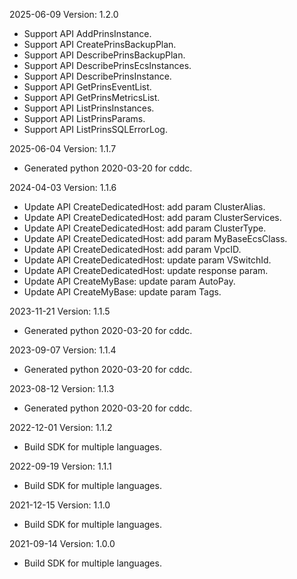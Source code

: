 2025-06-09 Version: 1.2.0
- Support API AddPrinsInstance.
- Support API CreatePrinsBackupPlan.
- Support API DescribePrinsBackupPlan.
- Support API DescribePrinsEcsInstances.
- Support API DescribePrinsInstance.
- Support API GetPrinsEventList.
- Support API GetPrinsMetricsList.
- Support API ListPrinsInstances.
- Support API ListPrinsParams.
- Support API ListPrinsSQLErrorLog.


2025-06-04 Version: 1.1.7
- Generated python 2020-03-20 for cddc.

2024-04-03 Version: 1.1.6
- Update API CreateDedicatedHost: add param ClusterAlias.
- Update API CreateDedicatedHost: add param ClusterServices.
- Update API CreateDedicatedHost: add param ClusterType.
- Update API CreateDedicatedHost: add param MyBaseEcsClass.
- Update API CreateDedicatedHost: add param VpcID.
- Update API CreateDedicatedHost: update param VSwitchId.
- Update API CreateDedicatedHost: update response param.
- Update API CreateMyBase: update param AutoPay.
- Update API CreateMyBase: update param Tags.


2023-11-21 Version: 1.1.5
- Generated python 2020-03-20 for cddc.

2023-09-07 Version: 1.1.4
- Generated python 2020-03-20 for cddc.

2023-08-12 Version: 1.1.3
- Generated python 2020-03-20 for cddc.

2022-12-01 Version: 1.1.2
- Build SDK for multiple languages.

2022-09-19 Version: 1.1.1
- Build SDK for multiple languages.

2021-12-15 Version: 1.1.0
- Build SDK for multiple languages.

2021-09-14 Version: 1.0.0
- Build SDK for multiple languages.

